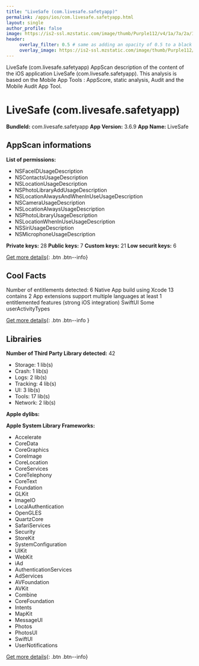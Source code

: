 ```yaml
---
title: "LiveSafe (com.livesafe.safetyapp)"
permalink: /apps/ios/com.livesafe.safetyapp.html
layout: single
author_profile: false
image: https://is2-ssl.mzstatic.com/image/thumb/Purple112/v4/1a/7a/2a/1a7a2a80-8743-01b3-3538-eb463bc35b43/AppIcon-0-1x_U007emarketing-0-6-0-85-220.png/512x512bb.jpg
header: 
     overlay_filter: 0.5 # same as adding an opacity of 0.5 to a black background
     overlay_image: https://is2-ssl.mzstatic.com/image/thumb/Purple112/v4/1a/7a/2a/1a7a2a80-8743-01b3-3538-eb463bc35b43/AppIcon-0-1x_U007emarketing-0-6-0-85-220.png/512x512bb.jpg
---
```

LiveSafe (com.livesafe.safetyapp) AppScan description of the content of the iOS application LiveSafe (com.livesafe.safetyapp). This analysis is based on the Mobile App Tools : AppScore, static analysis, Audit and the Mobile Audit App Tool.

# LiveSafe (com.livesafe.safetyapp)

**BundleId:** com.livesafe.safetyapp
**App Version:** 3.6.9
**App Name:** LiveSafe


## AppScan informations 

**List of permissions:** 
- NSFaceIDUsageDescription
- NSContactsUsageDescription
- NSLocationUsageDescription
- NSPhotoLibraryAddUsageDescription
- NSLocationAlwaysAndWhenInUseUsageDescription
- NSCameraUsageDescription
- NSLocationAlwaysUsageDescription
- NSPhotoLibraryUsageDescription
- NSLocationWhenInUseUsageDescription
- NSSiriUsageDescription
- NSMicrophoneUsageDescription
  
  
**Private keys:** 28
**Public keys:** 7
**Custom keys:** 21
**Low securit keys:** 6
  
[Get more details](/pricing.html){: .btn .btn--info}

## Cool Facts

Number of entitlements detected: 6
Native App
build using Xcode 13
contains 2 App extensions
support multiple languages
at least 1 entitlemented features (strong iOS integration)
SwiftUI
Some userActivityTypes
  
[Get more details](/pricing.html){: .btn .btn--info }

## Librairies 
**Number of Third Party Library detected:** 42
- Storage: 1 lib(s)
- Crash: 1 lib(s)
- Logs: 2 lib(s)
- Tracking: 4 lib(s)
- UI: 3 lib(s)
- Tools: 17 lib(s)
- Network: 2 lib(s)


**Apple dylibs:**


**Apple System Library Frameworks:**
- Accelerate
- CoreData
- CoreGraphics
- CoreImage
- CoreLocation
- CoreServices
- CoreTelephony
- CoreText
- Foundation
- GLKit
- ImageIO
- LocalAuthentication
- OpenGLES
- QuartzCore
- SafariServices
- Security
- StoreKit
- SystemConfiguration
- UIKit
- WebKit
- iAd
- AuthenticationServices
- AdServices
- AVFoundation
- AVKit
- Combine
- CoreFoundation
- Intents
- MapKit
- MessageUI
- Photos
- PhotosUI
- SwiftUI
- UserNotifications


  
[Get more details](/pricing.html){: .btn .btn--info}

